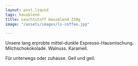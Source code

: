 ```yaml
---
layout: post.liquid
tags: hausblend
title: Leuchtstoff Hausblend 250g
image: "/assets/images/ls-coffee.jpg"

---
```

Unsere lang erprobte mittel-dunkle Espresso-Hausmischung. Milchschokokolade. Walnuss. Karamell. 

Für unterwegs oder zuhause. Geil und geil.
